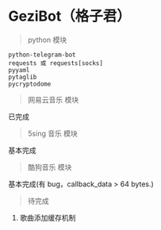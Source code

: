 # GeziBot（格子君）

> python 模块

```
python-telegram-bot
requests 或 requests[socks]
pyyaml
pytaglib
pycryptodome
```
> 网易云音乐 模块

已完成

> 5sing 音乐 模块

基本完成

> 酷狗音乐 模块

基本完成(有 bug，callback_data > 64 bytes.)

> 待完成

1. 歌曲添加缓存机制